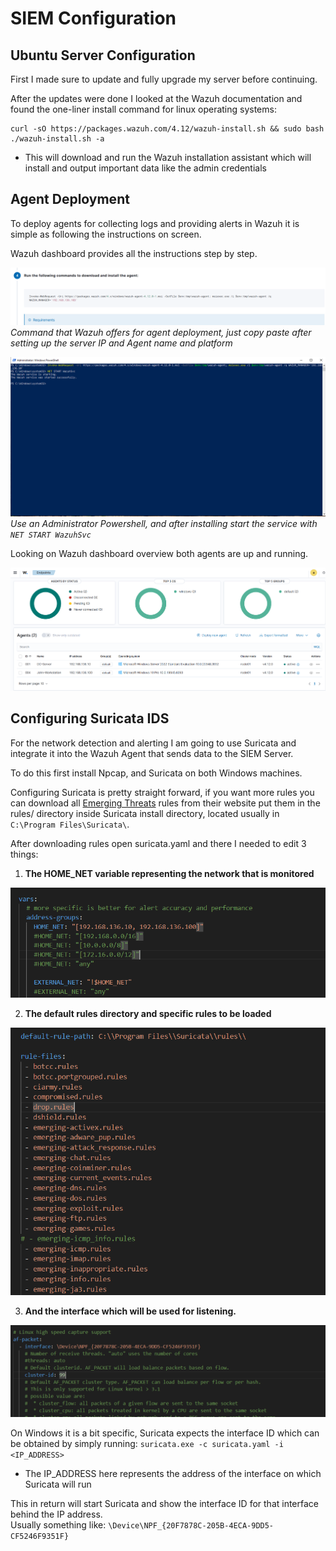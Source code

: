 # SIEM Configuration

## Ubuntu Server Configuration
First I made sure to update and fully upgrade my server before continuing.

After the updates were done I looked at the Wazuh documentation and found the one-liner install command for linux operating systems:
```
curl -sO https://packages.wazuh.com/4.12/wazuh-install.sh && sudo bash ./wazuh-install.sh -a
```
- This will download and run the Wazuh installation assistant which will install and output important data like the admin credentials

## Agent Deployment

To deploy agents for collecting logs and providing alerts in Wazuh it is simple as following the instructions on screen.

Wazuh dashboard provides all the instructions step by step.

![Agent Deployment](assets/agent_deployment.png)
*Command that Wazuh offers for agent deployment, just copy paste after setting up the server IP and Agent name and platform*

![Agent Deployed](assets/agent_deployed.png)
*Use an Administrator Powershell, and after installing start the service with `NET START WazuhSvc`*

Looking on Wazuh dashboard overview both agents are up and running.

![Agent overview](assets/agents_overview.png)

## Configuring Suricata IDS

For the network detection and alerting I am going to use Suricata and integrate it into the Wazuh Agent that sends data to the SIEM Server.

To do this first install Npcap, and Suricata on both Windows machines.

Configuring Suricata is pretty straight forward, if you want more rules you can download all [Emerging Threats](https://rules.emergingthreats.net/open/) rules from their website put them in the rules/ directory inside Suricata install directory, located usually in `C:\Program Files\Suricata\`.

After downloading rules open suricata.yaml and there I needed to edit 3 things:

1. **The HOME_NET variable representing the network that is monitored**

![HOME_NET variable](assets/suricata_conf_s1.png)

2. **The default rules directory and specific rules to be loaded**

![Rules files](assets/suricata_conf_s2.png)


3. **And the interface which will be used for listening.**

![Interface ID](assets/suricata_conf_s3.png)

On Windows it is a bit specific, Suricata expects the interface ID which can be obtained by simply running:
`suricata.exe -c suricata.yaml -i <IP_ADDRESS>`
- The IP_ADDRESS here represents the address of the interface on which Suricata will run

This in return will start Suricata and show the interface ID for that interface behind the IP address.\
Usually something like:
`\Device\NPF_{20F7878C-205B-4ECA-9DD5-CF5246F9351F}`
